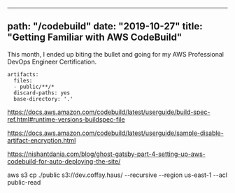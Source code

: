 
---
path: "/codebuild"
date: "2019-10-27"
title: "Getting Familiar with AWS CodeBuild"
---
This month, I ended up biting the bullet and going for my AWS Professional DevOps Engineer Certification. 


```
artifacts:
  files:
  - public/**/*
  discard-paths: yes
  base-directory: '.'
```
https://docs.aws.amazon.com/codebuild/latest/userguide/build-spec-ref.html#runtime-versions-buildspec-file

https://docs.aws.amazon.com/codebuild/latest/userguide/sample-disable-artifact-encryption.html

https://nishantdania.com/blog/ghost-gatsby-part-4-setting-up-aws-codebuild-for-auto-deploying-the-site/

aws s3 cp ./public s3://dev.coffay.haus/ --recursive --region us-east-1 --acl public-read